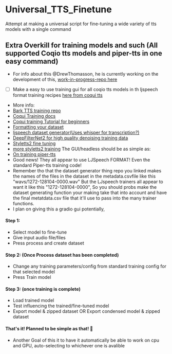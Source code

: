 # Universal_TTS_Finetune
Attempt at making a universal script for fine-tuning a wide variety of tts models with a single command


## Extra Overkill for training models and such (All supported Coqio tts models and piper-tts in one easy command) 
- For info about this @DrewThomasson, he is currently working on the development of this, [work-in-progress-repo here](https://github.com/DrewThomasson/Universal_TTS_Finetune)
- [ ] Make a easy to use training gui for all coqio tts models in th ljspeech format training recipes [here from coqui tts](https://github.com/coqui-ai/TTS/tree/dev/recipes/ljspeech)
- More info:
- [Bark TTS training repo](https://github.com/anyvoiceai/Barkify)
- [Coqui Training docs](https://docs.coqui.ai/en/latest/training_a_model.html)
- [Coqui training Tutorial for beginners](https://docs.coqui.ai/en/latest/tutorial_for_nervous_beginners.html)
- [Formatting your dataset](https://docs.coqui.ai/en/latest/formatting_your_dataset.html)
- [ljspeech dataset generator(Uses whisper for transcription?)](https://github.com/davidmartinrius/speech-dataset-generator)
- [DeepFilterNet2 for high quality denoising training data](https://github.com/Rikorose/DeepFilterNet)
- [Styletts2 fine tuning](https://github.com/yl4579/StyleTTS2/discussions/144)
- [more styletts2 training](https://dagshub.com/blog/styletts2/)
The GUI/headless should be as simple as:
- [On training piper-tts](https://github.com/rhasspy/piper/blob/master/TRAINING.md)
- Good news! They all appear to use LJSpeech FORMAT! Even the standard Piper-tts training code!
- Remember tho that the dataset generator thing repo you linked makes the names of the files in the dataset in the metadata.csvfile like this "wavs/1272-128104-0000.wav" But the LJspeech trainers all appear to want it like this "1272-128104-0000", So you should probs make the dataset generating function your making take that into account and have the final metatdata.csv file that it'll use to pass into the many trainer functions.
- I plan on giving this a gradio gui potentially,
#### Step 1:
- Select model to fine-tune
- Give input audio file/files
- Press process and create dataset
#### Step 2: (Once Process dataset has been completed)
- Change any training parameters/config from standard training config for that selected model
- Press Train model
#### Step 3: (once training is complete)
- Load trained model
- Test influencing the trained/fine-tuned model 
- Export model & zipped dataset OR Export condensed model & zipped dataset
#### That's it! Planned to be simple as that! 🎉

- Another Goal of this it to have it automatically be able to work on cpu and GPU, auto-selecting to whichever one is avalible
